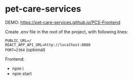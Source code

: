 # pet-care-services

DEMO: https://pet-care-services.github.io/PCS-Frontend

Create .env file in the root of the project, with following lines:<br>

`PUBLIC_URL=/`<br>
`REACT_APP_API_URL=http://localhost:8080`<br>
`PORT=2364` (optional)<br>

Frontend:
 - npm i
 - npm start
